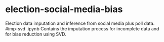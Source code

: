 # election-social-media-bias
Election data imputation and inference from social media plus poll data.
#imp-svd .ipynb
Contains the imputation process for incomplete data and for bias reduction using SVD.
